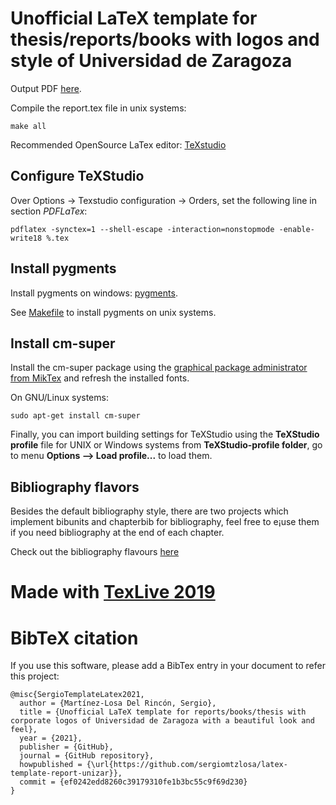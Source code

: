 # Unofficial LaTeX template for thesis/reports/books with logos and style of Universidad de Zaragoza

Output PDF [here](report.pdf).

Compile the report.tex file in unix systems:

```
make all
```

Recommended OpenSource LaTex editor: [TeXstudio](https://www.texstudio.org/)

## Configure TeXStudio

Over Options -> Texstudio configuration -> Orders, set the following line in section *PDFLaTex*:

```
pdflatex -synctex=1 --shell-escape -interaction=nonstopmode -enable-write18 %.tex
```

## Install pygments

Install pygments on windows: [pygments](https://tex.stackexchange.com/questions/369600/how-to-install-pygments-on-windows-7).

See [Makefile](Makefile) to install pygments on unix systems.

## Install cm-super

Install the cm-super package using the [graphical package administrator from MikTex](https://tex.stackexchange.com/questions/88368/how-do-i-invoke-cm-super) and refresh the installed fonts.

On GNU/Linux systems:

```
sudo apt-get install cm-super
```

Finally, you can import building settings for TeXStudio using the **TeXStudio profile** file for UNIX or Windows systems from **TeXStudio-profile folder**, go to menu **Options --> Load profile...** to load them.

## Bibliography flavors

Besides the default bibliography style, there are two projects which implement bibunits and chapterbib for bibliography, feel free to e¡use them if you need bibliography at the end of each chapter.

Check out the bibliography flavours [here](bibliography-work-report)

# Made with [TexLive 2019](mirror-install-latex-2019-dist.md)

# BibTeX citation

If you use this software, please add a BibTex entry in your document to refer this project:

```
@misc{SergioTemplateLatex2021,
  author = {Martínez-Losa Del Rincón, Sergio},
  title = {Unofficial LaTeX template for reports/books/thesis with corporate logos of Universidad de Zaragoza with a beautiful look and feel},
  year = {2021},
  publisher = {GitHub},
  journal = {GitHub repository},
  howpublished = {\url{https://github.com/sergiomtzlosa/latex-template-report-unizar}},
  commit = {ef0242edd8260c39179310fe1b3bc55c9f69d230}
}
```
